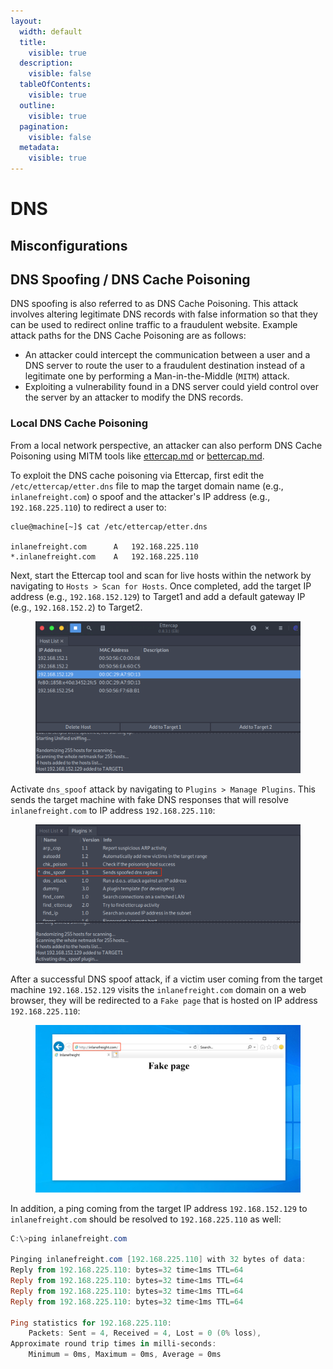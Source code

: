 ```yaml
---
layout:
  width: default
  title:
    visible: true
  description:
    visible: false
  tableOfContents:
    visible: true
  outline:
    visible: true
  pagination:
    visible: false
  metadata:
    visible: true
---
```


# DNS

## Misconfigurations



## DNS Spoofing / DNS Cache Poisoning

DNS spoofing is also referred to as DNS Cache Poisoning. This attack involves altering legitimate DNS records with false information so that they can be used to redirect online traffic to a fraudulent website. Example attack paths for the DNS Cache Poisoning are as follows:

* An attacker could intercept the communication between a user and a DNS server to route the user to a fraudulent destination instead of a legitimate one by performing a Man-in-the-Middle (`MITM`) attack.
* Exploiting a vulnerability found in a DNS server could yield control over the server by an attacker to modify the DNS records.

### **Local DNS Cache Poisoning**

From a local network perspective, an attacker can also perform DNS Cache Poisoning using MITM tools like [ettercap.md](../../../toolbox/tooling/sniffing-and-spoofing/ettercap.md "mention") or [bettercap.md](../../../toolbox/tooling/sniffing-and-spoofing/bettercap.md "mention").

To exploit the DNS cache poisoning via Ettercap, first edit the `/etc/ettercap/etter.dns` file to map the target domain name (e.g., `inlanefreight.com`) o spoof and the attacker's IP address (e.g., `192.168.225.110`) to redirect a user to:

```shell-session
clue@machine[~]$ cat /etc/ettercap/etter.dns

inlanefreight.com      A   192.168.225.110
*.inlanefreight.com    A   192.168.225.110
```

Next, start the Ettercap tool and scan for live hosts within the network by navigating to `Hosts > Scan for Hosts`. Once completed, add the target IP address (e.g., `192.168.152.129`) to Target1 and add a default gateway IP (e.g., `192.168.152.2`) to Target2.

<figure><img src="../../../.gitbook/assets/image (8).png" alt=""><figcaption></figcaption></figure>

Activate `dns_spoof` attack by navigating to `Plugins > Manage Plugins`. This sends the target machine with fake DNS responses that will resolve `inlanefreight.com` to IP address `192.168.225.110`:

<figure><img src="../../../.gitbook/assets/image (9).png" alt=""><figcaption></figcaption></figure>

After a successful DNS spoof attack, if a victim user coming from the target machine `192.168.152.129` visits the `inlanefreight.com` domain on a web browser, they will be redirected to a `Fake page` that is hosted on IP address `192.168.225.110`:

<figure><img src="../../../.gitbook/assets/image (10).png" alt=""><figcaption></figcaption></figure>

In addition, a ping coming from the target IP address `192.168.152.129` to `inlanefreight.com` should be resolved to `192.168.225.110` as well:

```powershell
C:\>ping inlanefreight.com

Pinging inlanefreight.com [192.168.225.110] with 32 bytes of data:
Reply from 192.168.225.110: bytes=32 time<1ms TTL=64
Reply from 192.168.225.110: bytes=32 time<1ms TTL=64
Reply from 192.168.225.110: bytes=32 time<1ms TTL=64
Reply from 192.168.225.110: bytes=32 time<1ms TTL=64

Ping statistics for 192.168.225.110:
    Packets: Sent = 4, Received = 4, Lost = 0 (0% loss),
Approximate round trip times in milli-seconds:
    Minimum = 0ms, Maximum = 0ms, Average = 0ms
```
